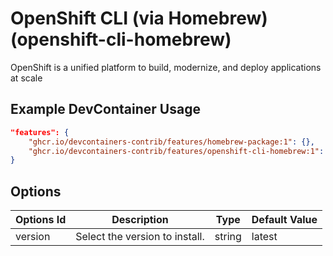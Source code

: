 
# OpenShift CLI (via Homebrew) (openshift-cli-homebrew)

OpenShift is a unified platform to build, modernize, and deploy applications at scale

## Example DevContainer Usage

```json
"features": {
    "ghcr.io/devcontainers-contrib/features/homebrew-package:1": {},
    "ghcr.io/devcontainers-contrib/features/openshift-cli-homebrew:1": {}
}
```

## Options

| Options Id | Description | Type | Default Value |
|-----|-----|-----|-----|
| version | Select the version to install. | string | latest |


